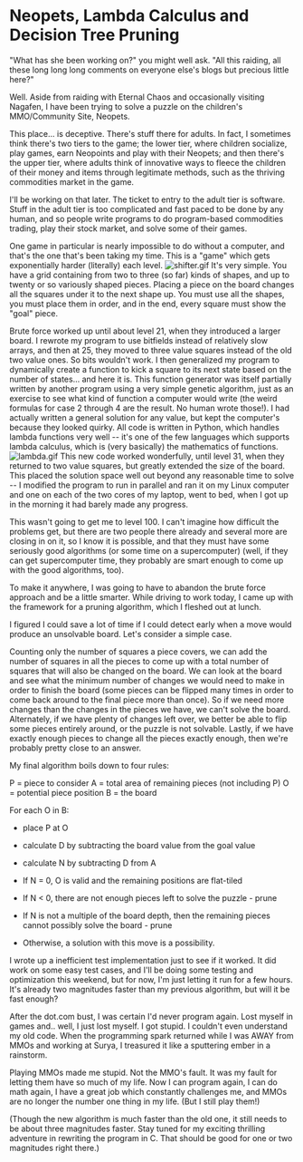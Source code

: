 # Neopets, Lambda Calculus and Decision Tree Pruning

"What has she been working on?" you might well ask. "All this raiding, all these long long long comments on everyone else's blogs but precious little here?"

Well. Aside from raiding with Eternal Chaos and occasionally visiting Nagafen, I have been trying to solve a puzzle on the children's MMO/Community Site, Neopets.

This place... is deceptive. There's stuff there for adults. In fact, I sometimes think there's two tiers to the game; the lower tier, where children socialize, play games, earn Neopoints and play with their Neopets; and then there's the upper tier, where adults think of innovative ways to fleece the children of their money and items through legitimate methods, such as the thriving commodities market in the game.

I'll be working on that later. The ticket to entry to the adult tier is software. Stuff in the adult tier is too complicated and fast paced to be done by any human, and so people write programs to do program-based commodities trading, play their stock market, and solve some of their games.

One game in particular is nearly impossible to do without a computer, and that's the one that's been taking my time. This is a "game" which gets exponentially harder (literally) each level.
![shifter.gif](http://westkarana.com/wp-content/uploads/2007/06/shifter.gif)
It's very simple. You have a grid containing from two to three (so far) kinds of shapes, and up to twenty or so variously shaped pieces. Placing a piece on the board changes all the squares under it to the next shape up. You must use all the shapes, you must place them in order, and in the end, every square must show the "goal" piece.

Brute force worked up until about level 21, when they introduced a larger board. I rewrote my program to use bitfields instead of relatively slow arrays, and then at 25, they moved to three value squares instead of the old two value ones. So bits wouldn't work. I then generalized my program to dynamically create a function to kick a square to its next state based on the number of states... and here it is. This function generator was itself partially written by another program using a very simple genetic algorithm, just as an exercise to see what kind of function a computer would write (the weird formulas for case 2 through 4 are the result. No human wrote those!). I had actually written a general solution for any value, but kept the computer's because they looked quirky. All code is written in Python, which handles lambda functions very well -- it's one of the few languages which supports lambda calculus, which is (very basically) the mathematics of functions.
![lambda.gif](http://westkarana.com/wp-content/uploads/2007/06/lambda.gif)
This new code worked wonderfully, until level 31, when they returned to two value squares, but greatly extended the size of the board. This placed the solution space well out beyond any reasonable time to solve -- I modified the program to run in parallel and ran it on my Linux computer and one on each of the two cores of my laptop, went to bed, when I got up in the morning it had barely made any progress.

This wasn't going to get me to level 100. I can't imagine how difficult the problems get, but there are two people there already and several more are closing in on it, so I know it is possible, and that they must have some seriously good algorithms (or some time on a supercomputer) (well, if they can get supercomputer time, they probably are smart enough to come up with the good algorithms, too).

To make it anywhere, I was going to have to abandon the brute force approach and be a little smarter. While driving to work today, I came up with the framework for a pruning algorithm, which I fleshed out at lunch.

I figured I could save a lot of time if I could detect early when a move would produce an unsolvable board. Let's consider a simple case.

Counting only the number of squares a piece covers, we can add the number of squares in all the pieces to come up with a total number of squares that will also be changed on the board. We can look at the board and see what the minimum number of changes we would need to make in order to finish the board (some pieces can be flipped many times in order to come back around to the final piece more than once). So if we need more changes than the changes in the pieces we have, we can't solve the board. Alternately, if we have plenty of changes left over, we better be able to flip some pieces entirely around, or the puzzle is not solvable. Lastly, if we have exactly enough pieces to change all the pieces exactly enough, then we're probably pretty close to an answer.

My final algorithm boils down to four rules:

P = piece to consider
A = total area of remaining pieces (not including P)
O = potential piece position
B = the board

For each O in B:
* place P at O
* calculate D by subtracting the board value from the goal value
* calculate N by subtracting D from A

 * If N = 0, O is valid and the remaining positions are flat-tiled

 * If N < 0, there are not enough pieces left to solve the puzzle - prune

 * If N is not a multiple of the board depth, then the remaining pieces cannot possibly solve the board - prune

 * Otherwise, a solution with this move is a possibility.



I wrote up a inefficient test implementation just to see if it worked. It did work on some easy test cases, and I'll be doing some testing and optimization this weekend, but for now, I'm just letting it run for a few hours. It's already two magnitudes faster than my previous algorithm, but will it be fast enough?

After the dot.com bust, I was certain I'd never program again. Lost myself in games and.. well, I just lost myself. I got stupid. I couldn't even understand my old code. When the programming spark returned while I was AWAY from MMOs and working at Surya, I treasured it like a sputtering ember in a rainstorm.

Playing MMOs made me stupid. Not the MMO's fault. It was my fault for letting them have so much of my life. Now I can program again, I can do math again, I have a great job which constantly challenges me, and MMOs are no longer the number one thing in my life. (But I still play them!)

(Though the new algorithm is much faster than the old one, it still needs to be about three magnitudes faster. Stay tuned for my exciting thrilling adventure in rewriting the program in C. That should be good for one or two magnitudes right there.)

